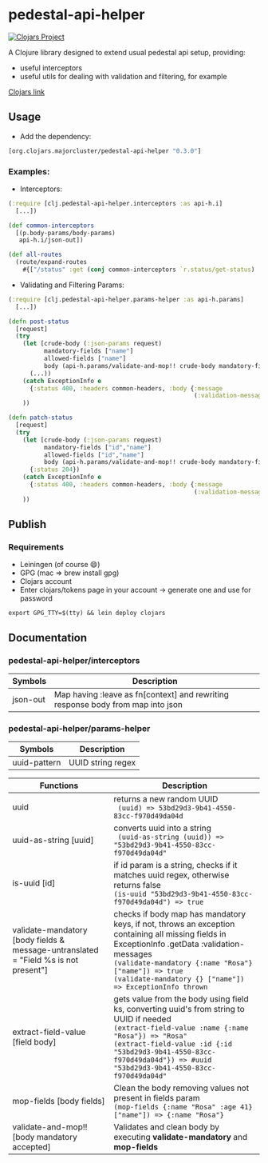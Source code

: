 # pedestal-api-helper

[![Clojars Project](https://img.shields.io/clojars/v/org.clojars.majorcluster/pedestal-api-helper.svg)](https://clojars.org/org.clojars.majorcluster/pedestal-api-helper)

A Clojure library designed to extend usual pedestal api setup, providing: 
* useful interceptors
* useful utils for dealing with validation and filtering, for example

[Clojars link](https://clojars.org/org.clojars.majorcluster/pedestal-api-helper)

## Usage

* Add the dependency: 
```clojure
[org.clojars.majorcluster/pedestal-api-helper "0.3.0"]
```

### Examples:
* Interceptors:
```clojure
(:require [clj.pedestal-api-helper.interceptors :as api-h.i]
  [...])

(def common-interceptors
  [(p.body-params/body-params)
   api-h.i/json-out])

(def all-routes
  (route/expand-routes
    #{["/status" :get (conj common-interceptors `r.status/get-status) :route-name :get-all-status]}))
```
* Validating and Filtering Params:
```clojure
(:require [clj.pedestal-api-helper.params-helper :as api-h.params]
  [...])

(defn post-status
  [request]
  (try
    (let [crude-body (:json-params request)
          mandatory-fields ["name"]
          allowed-fields ["name"]
          body (api-h.params/validate-and-mop!! crude-body mandatory-fields allowed-fields)]
      (...))
    (catch ExceptionInfo e
      {:status 400, :headers common-headers, :body {:message
                                                    (:validation-messages (.getData e))}})
    ))

(defn patch-status
  [request]
  (try
    (let [crude-body (:json-params request)
          mandatory-fields ["id","name"]
          allowed-fields ["id","name"]
          body (api-h.params/validate-and-mop!! crude-body mandatory-fields allowed-fields)]
      {:status 204})
    (catch ExceptionInfo e
      {:status 400, :headers common-headers, :body {:message
                                                    (:validation-messages (.getData e))}})
    ))
```

## Publish
### Requirements
* Leiningen (of course 😄) 
* GPG (mac => brew install gpg)
* Clojars account
* Enter clojars/tokens page in your account -> generate one and use for password
```shell
export GPG_TTY=$(tty) && lein deploy clojars
```

## Documentation
### pedestal-api-helper/interceptors
| Symbols     | Description |
| ----------- | ----------- |
| json-out    |    Map having :leave as fn[context] and rewriting response body from map into json    |

### pedestal-api-helper/params-helper
| Symbols     | Description |
| ----------- | ----------- |
| uuid-pattern | UUID string regex |

| Functions     | Description |
| ----------- | ----------- |
| uuid | returns a new random UUID <br> ``` (uuid) => 53bd29d3-9b41-4550-83cc-f970d49da04d```|
| uuid-as-string [uuid] | converts uuid into a string <br> ``` (uuid-as-string (uuid)) => "53bd29d3-9b41-4550-83cc-f970d49da04d"```|
| is-uuid [id] | if id param is a string, checks if it matches uuid regex, otherwise returns false <br> ```(is-uuid "53bd29d3-9b41-4550-83cc-f970d49da04d") => true```|
| validate-mandatory [body fields & message-untranslated = "Field %s is not present"] | checks if body map has mandatory keys, if not, throws an exception containing all missing fields in ExceptionInfo .getData :validation-messages <br> `(validate-mandatory {:name "Rosa"} ["name"]) => true` <br> `(validate-mandatory {} ["name"]) => ExceptionInfo thrown`|
| extract-field-value [field body] | gets value from the body using field ks, converting uuid's from string to UUID if needed <br> `(extract-field-value :name {:name "Rosa"}) => "Rosa"` <br> `(extract-field-value :id {:id "53bd29d3-9b41-4550-83cc-f970d49da04d"}) => #uuid "53bd29d3-9b41-4550-83cc-f970d49da04d"`|
| mop-fields [body fields] | Clean the body removing values not present in fields param <br> `(mop-fields {:name "Rosa" :age 41} ["name"]) => {:name "Rosa"}`|
| validate-and-mop!! [body mandatory accepted] | Validates and clean body by executing **validate-mandatory** and **mop-fields** |
